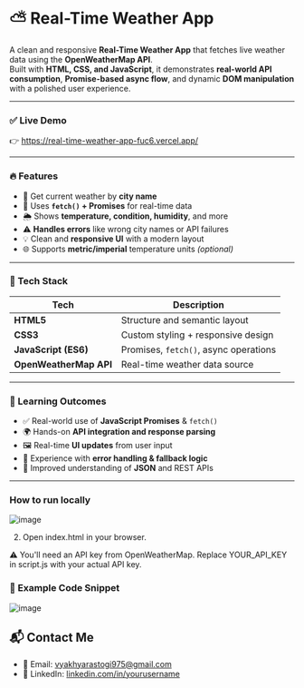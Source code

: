 # ⛅ Real-Time Weather App

A clean and responsive **Real-Time Weather App** that fetches live weather data using the **OpenWeatherMap API**.  
Built with **HTML, CSS, and JavaScript**, it demonstrates **real-world API consumption**, **Promise-based async flow**, and dynamic **DOM manipulation** with a polished user experience.

---

### ✅ Live Demo

👉 https://real-time-weather-app-fuc6.vercel.app/

---

### 🔥 Features

- 📍 Get current weather by **city name**
- 🧠 Uses **`fetch()` + Promises** for real-time data
- 🌦️ Shows **temperature, condition, humidity**, and more
- ⚠️ **Handles errors** like wrong city names or API failures
- 💡 Clean and **responsive UI** with a modern layout
- 🌐 Supports **metric/imperial** temperature units *(optional)*

---

### 🧰 Tech Stack

| Tech      | Description                         |
|-----------|-------------------------------------|
| **HTML5** | Structure and semantic layout       |
| **CSS3**  | Custom styling + responsive design  |
| **JavaScript (ES6)** | Promises, `fetch()`, async operations |
| **OpenWeatherMap API** | Real-time weather data source |

---


### 🧠 Learning Outcomes

- ✅ Real-world use of **JavaScript Promises** & `fetch()`
- 🌍 Hands-on **API integration and response parsing**
- 🖼️ Real-time **UI updates** from user input
- 🧪 Experience with **error handling & fallback logic**
- 💬 Improved understanding of **JSON** and REST APIs

---

### How to run locally
![image](https://github.com/user-attachments/assets/6dc41683-5396-424d-a100-dba1c32cd670)

2. Open index.html in your browser.

⚠️ You'll need an API key from OpenWeatherMap.
Replace YOUR_API_KEY in script.js with your actual API key.

### 🧪 Example Code Snippet

![image](https://github.com/user-attachments/assets/5f412dee-4bc2-4116-bac9-e076336453d8)

## 📬 Contact Me

- 📧 Email: [vyakhyarastogi975@gmail.com](mailto:vyakhyarastogi975@gmail.com)
- 💼 LinkedIn: [linkedin.com/in/yourusername](https://linkedin.com/in/vyakhya-rastogi-283a78246)







